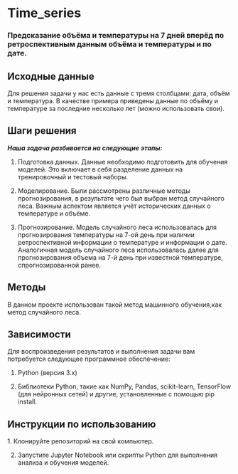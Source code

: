 # Time_series
<h3 class="markdown-body">Предсказание объёма и температуры на 7 дней вперёд по ретроспективным данным объёма и температуры и по дате.</h3>


<h2 class="markdown-body">Исходные данные</h2>
Для решения задачи у нас есть данные с тремя столбцами: дата, объём и температура. В качестве примера приведены данные по объёму и температуре за последние несколько лет (можно использовать свои).

<h2 class="markdown-body">Шаги решения</h2>
<p class="markdown-body"><strong><em>Наша задача разбивается на следующие этапы:</em></strong></p>

1. Подготовка данных. Данные необходимо подготовить для обучения моделей. Это включает в себя разделение данных на тренировочный и тестовый наборы.

2. Моделирование. Были рассмотрены различные методы прогнозирования, в результате чего был выбран метод случайного леса. Важным аспектом является учёт исторических данных о температуре и объёме.

3. Прогнозирование. Модель случайного леса использовалась для прогнозирования температуры на 7-ой день при наличии ретроспективной информации о температуре и информации о дате. Аналогичная модель случайного леса использовалась далее для прогнозирования объема на 7-й день при известной температуре, спрогнозированной ранее.

<h2 class="markdown-body">Методы</h2>
В данном проекте использован такой метод машинного обучения,как метод случайного леса.

<h2 class="markdown-body">Зависимости</h2>
Для воспроизведения результатов и выполнения задачи вам потребуется следующее программное обеспечение:

1. Python (версия 3.x)
   
2. Библиотеки Python, такие как NumPy, Pandas, scikit-learn, TensorFlow (для нейронных сетей) и другие, установленные с помощью pip install.

<h2 class="markdown-body">Инструкции по использованию</h2>
   1. Клонируйте репозиторий на свой компьютер.

2. Запустите Jupyter Notebook или скрипты Python для выполнения анализа и обучения моделей.
